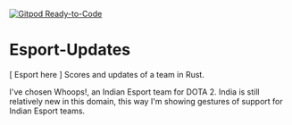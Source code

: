 [![Gitpod Ready-to-Code](https://img.shields.io/badge/Gitpod-Ready--to--Code-blue?logo=gitpod)](https://gitpod.io/#https://github.com/arthtyagi/Esport-updates) 

# Esport-Updates
[ Esport here ] Scores and updates of a team in Rust.

I've chosen Whoops!, an Indian Esport team for DOTA 2. India is still relatively new in this domain, this way I'm showing gestures of support for Indian Esport teams.
